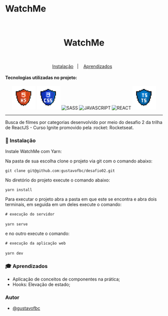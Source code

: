 # WatchMe
<br/>
<div align="center">
  <h1>WatchMe</h1>
</div>
<br/>

<p align="center">
  <a href="#wrench-instalação">Instalação</a>&nbsp;&nbsp;&nbsp;|&nbsp;&nbsp;&nbsp;
  <a href="#mortar_board-aprendizados">Aprendizados</a>&nbsp;&nbsp;&nbsp;
</p>


<h4> Tecnologias utilizadas no projeto:</h4>

<p align="center">
    <img alt="HTML5" title="HTML5" src="https://github.com/gustavofbc/pixel_of_shields/blob/main/base/html.png" width="75"/>
    <img alt="CSS3" title="CSS3" src="https://github.com/gustavofbc/pixel_of_shields/blob/main/base/css.png" width="75"/>
    <img alt="SASS" title="SASS" src="https://github.com/gustavofbc/pixel_of_shields/blob/main/base/sass.png" width="75"/>
    <img alt="JAVASCRIPT" title="JAVASCRIPT" src="https://github.com/gustavofbc/pixel_of_shields/blob/main/base/javascript.png" width="75"/>
    <img alt="REACT" title="REACT" src="https://github.com/gustavofbc/pixel_of_shields/blob/main/base/react.png" width="75"/>
    <img alt="TYPESCRIPT" title="TYPESCRIPT" src="https://github.com/gustavofbc/pixel_of_shields/blob/main/base/typescript.png" width="75"/>
</p>

<hr/>

<p>Busca de filmes por categorias desenvolvido por meio do desafio 2 da trilha de ReactJS - Curso Ignite promovido pela :rocket: Rocketseat.</p>

<!-- <img alt="Interface" src="https://github.com/gustavofbc/desafio01/blob/main/public/interface.png"/> -->


### :wrench: Instalação

Instale WatchMe com Yarn:


Na pasta de sua escolha clone o projeto via git com o comando abaixo:
```
git clone git@github.com:gustavofbc/desafio02.git
```

No diretório do projeto execute o comando abaixo:
```
yarn install
```

Para executar o projeto abra a pasta em que este se encontra e abra dois terminais, em seguida em um deles execute o comando:
```
# execução do servidor

yarn serve
```
e no outro execute o comando:
```
# execução da aplicação web

yarn dev
```
    
### :mortar_board: Aprendizados

- Aplicação de conceitos de componentes na prática;
- Hooks: Elevação de estado;

### Autor

- [@gustavofbc](https://github.com/gustavofbc)

